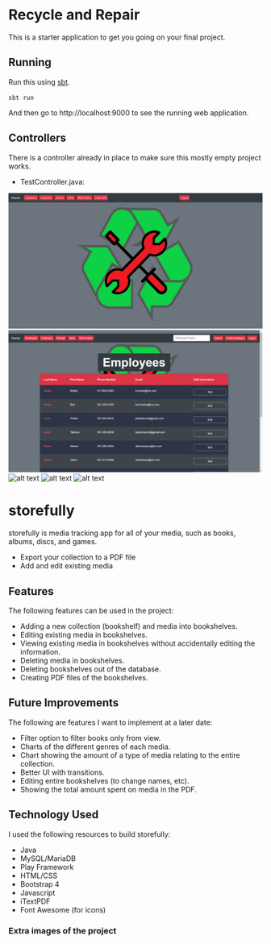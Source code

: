 # Recycle and Repair

This is a starter application to get you going on your final project.

## Running

Run this using [sbt](http://www.scala-sbt.org/).  

```
sbt run
```

And then go to http://localhost:9000 to see the running web application.

## Controllers

There is a controller already in place to make sure this mostly empty project works.

- TestController.java:

![alt text](https://raw.githubusercontent.com/Taitmon/RecycleAndRepair/master/public/images/Home%20Page.PNG)
![alt text](https://raw.githubusercontent.com/Taitmon/RecycleAndRepair/master/public/images/Emplyees%20Page.PNG)
![alt text]()
![alt text]()
![alt text]()



# storefully

storefully is media tracking app for all of your media, such as books, albums, discs, and games.
- Export your collection to a PDF file
- Add and edit existing media

## Features
The following features can be used in the project:

- Adding a new collection (bookshelf) and media into bookshelves.
- Editing existing media in bookshelves.
- Viewing existing media in bookshelves without accidentally editing the information.
- Deleting media in bookshelves.
- Deleting bookshelves out of the database.
- Creating PDF files of the bookshelves.

## Future Improvements
The following are features I want to implement at a later date:

- Filter option to filter books only from view.
- Charts of the different genres of each media.
- Chart showing the amount of a type of media relating to the entire collection.
- Better UI with transitions.
- Editing entire bookshelves (to change names, etc).
- Showing the total amount spent on media in the PDF.

## Technology Used
I used the following resources to build storefully:

- Java
- MySQL/MariaDB
- Play Framework
- HTML/CSS
- Bootstrap 4
- Javascript
- iTextPDF
- Font Awesome (for icons)

### Extra images of the project




